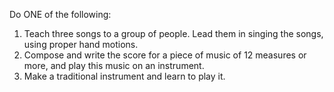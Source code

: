 Do ONE of the following:

1. Teach three songs to a group of people. Lead them in singing the songs, using proper hand motions.
1. Compose and write the score for a piece of music of 12 measures or more, and play this music on an instrument.
1. Make a traditional instrument and learn to play it.
